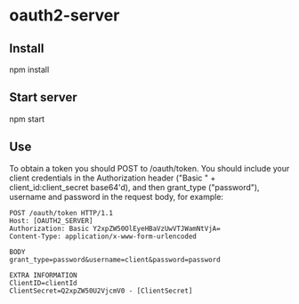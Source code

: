 # oauth2-server

## Install

npm install

## Start server

npm start

## Use

To obtain a token you should POST to /oauth/token. You should include your client credentials in the Authorization header ("Basic " + client_id:client_secret base64'd), and then grant_type ("password"), username and password in the request body, for example:

	POST /oauth/token HTTP/1.1
	Host: [OAUTH2_SERVER]
	Authorization: Basic Y2xpZW50OlEyeHBaVzUwVTJWamNtVjA=
	Content-Type: application/x-www-form-urlencoded

	BODY
	grant_type=password&username=client&password=password

	EXTRA INFORMATION
	ClientID=clientId
	ClientSecret=Q2xpZW50U2VjcmV0 - [ClientSecret]